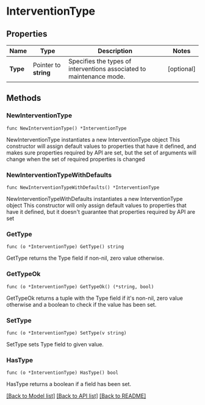 # InterventionType

## Properties

Name | Type | Description | Notes
------------ | ------------- | ------------- | -------------
**Type** | Pointer to **string** | Specifies the types of interventions associated to maintenance mode. | [optional] 

## Methods

### NewInterventionType

`func NewInterventionType() *InterventionType`

NewInterventionType instantiates a new InterventionType object
This constructor will assign default values to properties that have it defined,
and makes sure properties required by API are set, but the set of arguments
will change when the set of required properties is changed

### NewInterventionTypeWithDefaults

`func NewInterventionTypeWithDefaults() *InterventionType`

NewInterventionTypeWithDefaults instantiates a new InterventionType object
This constructor will only assign default values to properties that have it defined,
but it doesn't guarantee that properties required by API are set

### GetType

`func (o *InterventionType) GetType() string`

GetType returns the Type field if non-nil, zero value otherwise.

### GetTypeOk

`func (o *InterventionType) GetTypeOk() (*string, bool)`

GetTypeOk returns a tuple with the Type field if it's non-nil, zero value otherwise
and a boolean to check if the value has been set.

### SetType

`func (o *InterventionType) SetType(v string)`

SetType sets Type field to given value.

### HasType

`func (o *InterventionType) HasType() bool`

HasType returns a boolean if a field has been set.


[[Back to Model list]](../README.md#documentation-for-models) [[Back to API list]](../README.md#documentation-for-api-endpoints) [[Back to README]](../README.md)



